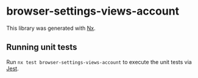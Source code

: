 # browser-settings-views-account

This library was generated with [Nx](https://nx.dev).

## Running unit tests

Run `nx test browser-settings-views-account` to execute the unit tests via [Jest](https://jestjs.io).
